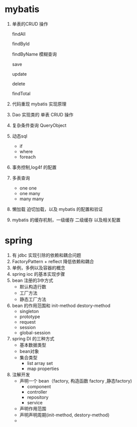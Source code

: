 # mybatis

1. 单表的CRUD 操作

   findAll

   findById

   findByName 模糊查询

   save

   update

   delete

   findTotal

2. 代码重现 mybatis 实现原理

3. Dao 实现类的 单表 CRUD 操作

4. 复杂条件查询 QueryObject

5. 动态sql

   * if
   * where
   * foreach

6. 事务控制,log4f 的配置

7. 多表查询

   * one one
   * one many
   * many many

8. 懒加载 迫切加载，以及 mybatis 的配置和验证

9. mybatis 的缓存机制，一级缓存 二级缓存 以及相关配置



# spring

1. 有 jdbc 实现引除的依赖和耦合问题
2.  FactoryPattern  + reflect 降低依赖和耦合
3. 单例，多例以及容器的概念
4. spring ioc 的基本实现步骤
5. bean 注册的3中方式
   * 默认构造行数
   * 工厂方法
   * 静态工厂方法
6. bean 的作用范围和 init-method destory-method
   * singleton
   * prototype
   * request
   * session
   * global-session
7. spring DI 的三种方式
   * 基本数据类型
   * bean对象
   * 集合类型
     * list array set
     * map properties
8. 注解开发
   * 声明一个 bean（factory, 构造函数 factory ,静态factory)
     * component
     * controller
     * repository
     * service
   * 声明作用范围
   * 声明声明周期(init-method, destory-method)
   * 